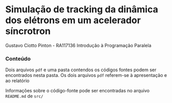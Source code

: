 # Simulação de tracking da dinâmica dos elétrons em um acelerador síncrotron

Gustavo Ciotto Pinton - RA117136
Introdução à Programação Paralela

### Conteúdo

Dois arquivos `pdf` e uma pasta contendos os códigos fontes podem ser encontrados nesta pasta. Os dois arquivos `pdf` referem-se à apresentação e ao relatório

Informações sobre o código-fonte pode ser encontradas no arquivo `README.md` de `src/`
